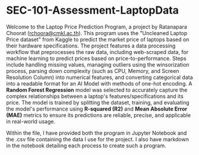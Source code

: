 # SEC-101-Assessment-LaptopData

Welcome to the Laptop Price Prediction Program, a project by Ratanapara Choorat (rchoora@cmkl.ac.th). This program uses the "Uncleaned Laptop Price dataset" from Kaggle to predict the market price of laptops based on their hardware specifications. The project features a data processing workflow that preprocesses the raw data, including web-scraped data, for machine learning to predict prices based on price-to-performance. Steps include handling missing values, managing outliers using the winsorization process, parsing down complexity (such as CPU, Memory, and Screen Resolution Column) into numerical features, and converting categorical data into a readable format for an AI Model with methods of one-hot encoding. A **Random Forest Regression** model was selected to accurately capture the complex relationships between a laptop's features/specifications and its price. The model is trained by splitting the dataset, training, and evaluating the model's performance using **R-squared (R2)** and **Mean Absolute Error (MAE)** metrics to ensure its predictions are reliable, precise, and applicable in real-world usage.



Within the file, I have provided both the program in Jupyter Notebook and the .csv file containing the data I use for the project. I also have markdown in the notebook detailing each process to create such a program.
